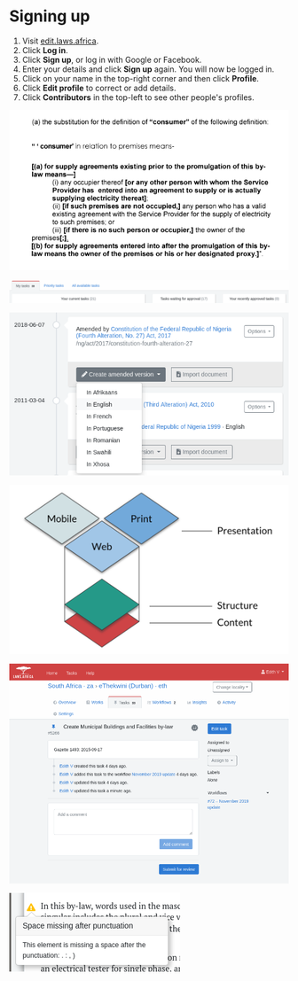# Signing up

1. Visit [edit.laws.africa](https://edit.laws.africa). 
2. Click **Log in**.
3. Click **Sign up**, or log in with Google or Facebook.
4. Enter your details and click **Sign up** again. You will now be logged in.
5. Click on your name in the top-right corner and then click **Profile**.
6. Click **Edit profile** to correct or add details.
7. Click **Contributors** in the top-left to see other people's profiles.

![](../.gitbook/assets/image.png)

![](../.gitbook/assets/image%20%2834%29.png)

![](../.gitbook/assets/image%20%2815%29.png)

![](../.gitbook/assets/image%20%2857%29.png)

![](../.gitbook/assets/image%20%2829%29.png)

![](../.gitbook/assets/image%20%2863%29.png)

